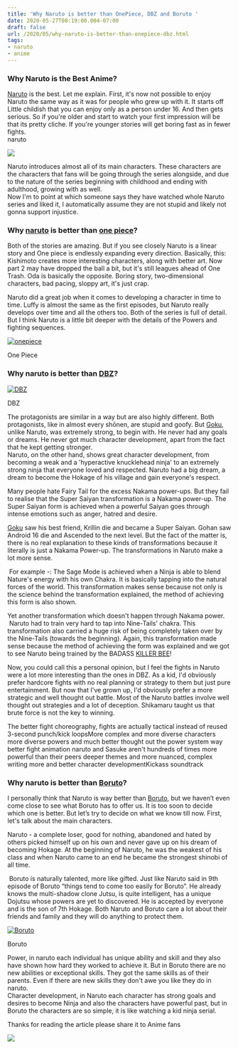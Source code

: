 ```yaml
---
title: 'Why Naruto is better than OnePiece, DBZ and Boruto '
date: 2020-05-27T08:19:00.004-07:00
draft: false
url: /2020/05/why-naruto-is-better-than-onepiece-dbz.html
tags: 
- naruto
- anime
---
```


### Why Naruto is the Best Anime? 

  
[Naruto](https://naruto.fandom.com/wiki/Naruto_Uzumaki) is the best. Let me explain. First, it's now not possible to enjoy Naruto the same way as it was for people who grew up with it. It starts off Little childish that you can enjoy only as a person under 16. And then gets serious. So if you're older and start to watch your first impression will be that its pretty cliche. If you're younger stories will get boring fast as in fewer fights.  
naruto  
  

[![](https://lh3.googleusercontent.com/-okM3n6l-HwI/X6eLkvWCrpI/AAAAAAAAC5s/-sPzYtR9emIh-DSuhuSXZVI2xKrahA3LwCLcBGAsYHQ/s1600-rw/image.png)](https://lh3.googleusercontent.com/-okM3n6l-HwI/X6eLkvWCrpI/AAAAAAAAC5s/-sPzYtR9emIh-DSuhuSXZVI2xKrahA3LwCLcBGAsYHQ/image.png)

  
  
  
  
Naruto introduces almost all of its main characters. These characters are the characters that fans will be going through the series alongside, and due to the nature of the series beginning with childhood and ending with adulthood, growing with as well.  
Now I'm to point at which someone says they have watched whole Naruto series and liked it, I automatically assume they are not stupid and likely not gonna support injustice.  
  

### Why [naruto](https://naruto.fandom.com/wiki/Naruto_Uzumaki) is better than [one piece](https://en.wikipedia.org/wiki/One_Piece)?

  

  
Both of the stories are amazing. But if you see closely Naruto is a linear story and One piece is endlessly expanding every direction. Basically, this: Kishimoto creates more interesting characters, along with better art. Now part 2 may have dropped the ball a bit, but it's still leagues ahead of One Trash. Oda is basically the opposite. Boring story, two-dimensional characters, bad pacing, sloppy art, it's just crap.  
  
Naruto did a great job when it comes to developing a character in time to time. Luffy is almost the same as the first episodes, but Naruto really develops over time and all the others too. Both of the series is full of detail. But I think Naruto is a little bit deeper with the details of the Powers and fighting sequences.  

[![onepiece](https://1.bp.blogspot.com/-UPF95KyxGpU/Xs577kOJ8oI/AAAAAAAACSE/lQr4qQ_jjl8rr6FR6TlF7tXJ-MXZJ5RYACPcBGAYYCw/s1600-rw/5986912410_682fed19e2_b.jpg "Onepiece")](https://1.bp.blogspot.com/-UPF95KyxGpU/Xs577kOJ8oI/AAAAAAAACSE/lQr4qQ_jjl8rr6FR6TlF7tXJ-MXZJ5RYACPcBGAYYCw/s1600/5986912410_682fed19e2_b.jpg)

One Piece

  
  
  
  
  
  

### Why naruto is better than [DBZ](https://en.wikipedia.org/wiki/Dragon_Ball_Z)?

  

[![DBZ](https://1.bp.blogspot.com/-BBTUDb72xEQ/Xs576HGlIbI/AAAAAAAACSA/1suUNJaIWRkrH0kc0ZALtd-5dn9KjuhlQCPcBGAYYCw/s1600-rw/30153165832_f6bbf4e1c7_z.jpg "DBZ")](https://1.bp.blogspot.com/-BBTUDb72xEQ/Xs576HGlIbI/AAAAAAAACSA/1suUNJaIWRkrH0kc0ZALtd-5dn9KjuhlQCPcBGAYYCw/s1600/30153165832_f6bbf4e1c7_z.jpg)

DBZ

  
  
  
The protagonists are similar in a way but are also highly different. Both protagonists, like in almost every shōnen, are stupid and goofy. But [Goku](https://en.wikipedia.org/wiki/Goku), unlike Naruto, was extremely strong, to begin with. He never had any goals or dreams. He never got much character development, apart from the fact that he kept getting stronger.  
Naruto, on the other hand, shows great character development, from becoming a weak and a 'hyperactive knucklehead ninja' to an extremely strong ninja that everyone loved and respected. Naruto had a big dream, a dream to become the Hokage of his village and gain everyone's respect.  
  
Many people hate Fairy Tail for the excess Nakama power-ups. But they fail to realise that the Super Saiyan transformation is a Nakama power-up. The Super Saiyan form is achieved when a powerful Saiyan goes through intense emotions such as anger, hatred and desire.  
  
[Goku](https://en.wikipedia.org/wiki/Goku) saw his best friend, Krillin die and became a Super Saiyan. Gohan saw Android 16 die and Ascended to the next level. But the fact of the matter is, there is no real explanation to these kinds of transformations because it literally is just a Nakama Power-up. The transformations in Naruto make a lot more sense.  
  
 For example -: The Sage Mode is achieved when a Ninja is able to blend Nature's energy with his own Chakra. It is basically tapping into the natural forces of the world. This transformation makes sense because not only is the science behind the transformation explained, the method of achieving this form is also shown.  
  
Yet another transformation which doesn't happen through Nakama power.  
 Naruto had to train very hard to tap into Nine-Tails' chakra. This transformation also carried a huge risk of being completely taken over by the Nine-Tails (towards the beginning). Again, this transformation made sense because the method of achieving the form was explained and we got to see Naruto being trained by the BADASS [KILLER BEE](https://naruto.fandom.com/wiki/Killer_B)!  
  
Now, you could call this a personal opinion, but I feel the fights in Naruto were a lot more interesting than the ones in DBZ. As a kid, I'd obviously prefer hardcore fights with no real planning or strategy to them but just pure entertainment. But now that I've grown up, I'd obviously prefer a more strategic and well thought out battle. Most of the Naruto battles involve well thought out strategies and a lot of deception. Shikamaru taught us that brute force is not the key to winning.  
  
The better fight choreography, fights are actually tactical instead of reused 3-second punch/kick loopsMore complex and more diverse characters more diverse powers and much better thought out the power system way better fight animation naruto and Sasuke aren't hundreds of times more powerful than their peers deeper themes and more nuanced, complex writing more and better character developmentKickass soundtrack  
  

### Why naruto is better than [Boruto](https://en.wikipedia.org/wiki/Boruto:_Naruto_Next_Generations)?

  
I personally think that Naruto is way better than [Boruto](https://en.wikipedia.org/wiki/Boruto:_Naruto_Next_Generations), but we haven’t even come close to see what Boruto has to offer us. It is too soon to decide which one is better. But let’s try to decide on what we know till now. First, let's talk about the main characters.  
  
Naruto - a complete loser, good for nothing, abandoned and hated by others picked himself up on his own and never gave up on his dream of becoming Hokage. At the beginning of Naruto, he was the weakest of his class and when Naruto came to an end he became the strongest shinobi of all time.  
  
 Boruto is naturally talented, more like gifted. Just like Naruto said in 9th episode of Boruto “things tend to come too easily for Boruto”. He already knows the multi-shadow clone Jutsu, is quite intelligent, has a unique Dojutsu whose powers are yet to discovered. He is accepted by everyone and is the son of 7th Hokage. Both Naruto and Boruto care a lot about their friends and family and they will do anything to protect them.  
  
  

[![Boruto](https://1.bp.blogspot.com/-gL-DwPDaXM8/Xs576tuHXYI/AAAAAAAACR8/OyjId40ooYQWr5tULCWw08z00XYv5nrowCPcBGAYYCw/s1600-rw/Boruto_logo.png "Boruto")](https://1.bp.blogspot.com/-gL-DwPDaXM8/Xs576tuHXYI/AAAAAAAACR8/OyjId40ooYQWr5tULCWw08z00XYv5nrowCPcBGAYYCw/s1600-rw/Boruto_logo.png)

Boruto

  
  
  
Power, in naruto each individual has unique ability and skill and they also have shown how hard they worked to achieve it. But in Boruto there are no new abilities or exceptional skills. They got the same skills as of their parents. Even if there are new skills they don't awe you like they do in naruto.  
Character development, in Naruto each character has strong goals and desires to become Ninja and also the characters have powerful past, but in Boruto the characters are so simple, it is like watching a kid ninja serial.  
  
Thanks for reading the article please share it to Anime fans  
  

[![](https://1.bp.blogspot.com/-GD4NUZKTnv4/X6eLV_yaNqI/AAAAAAAAC5o/5MrsCGBAQpYIp8iWIkiRHL4-WRTa2dAQACLcBGAsYHQ/s1600-rw/nst_banner2.jpg)](https://1.bp.blogspot.com/-GD4NUZKTnv4/X6eLV_yaNqI/AAAAAAAAC5o/5MrsCGBAQpYIp8iWIkiRHL4-WRTa2dAQACLcBGAsYHQ/s1600-rw/nst_banner2.jpg)